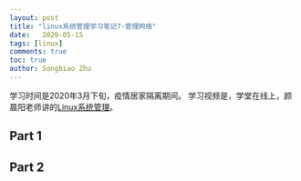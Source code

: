 ```yaml
---
layout: post
title: "linux系统管理学习笔记7-管理网络"
date:   2020-05-15
tags: [linux]
comments: true
toc: true
author: Songbiao Zhu
---
```


学习时间是2020年3月下旬，疫情居家隔离期间。
学习视频是，学堂在线上，颜晨阳老师讲的[Linux系统管理](https://www.icourse163.org/course/NBCC-437004)。

<!-- more -->

## Part 1





## Part 2



